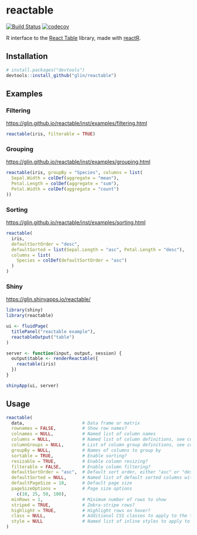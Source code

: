 # reactable

[![Build Status](https://travis-ci.com/glin/reactable.svg?branch=master)](https://travis-ci.com/glin/reactable)
[![codecov](https://codecov.io/gh/glin/reactable/branch/master/graph/badge.svg)](https://codecov.io/gh/glin/reactable)

R interface to the [React Table](https://github.com/tannerlinsley/react-table) library,
made with [reactR](https://github.com/react-R/reactR).

## Installation

```r
# install.packages("devtools")
devtools::install_github("glin/reactable")
```

## Examples

### Filtering
https://glin.github.io/reactable/inst/examples/filtering.html

```r
reactable(iris, filterable = TRUE)
```

### Grouping
https://glin.github.io/reactable/inst/examples/grouping.html

```r
reactable(iris, groupBy = "Species", columns = list(
  Sepal.Width = colDef(aggregate = "mean"),
  Petal.Length = colDef(aggregate = "sum"),
  Petal.Width = colDef(aggregate = "count")
))
```

### Sorting
https://glin.github.io/reactable/inst/examples/sorting.html

```r
reactable(
  iris, 
  defaultSortOrder = "desc",
  defaultSorted = list(Sepal.Length = "asc", Petal.Length = "desc"),
  columns = list(
    Species = colDef(defaultSortOrder = "asc")
  )
)
```

### Shiny
https://glin.shinyapps.io/reactable/

```r
library(shiny)
library(reactable)

ui <- fluidPage(
  titlePanel("reactable example"),
  reactableOutput("table")
)

server <- function(input, output, session) {
  output$table <- renderReactable({
    reactable(iris)
  })
}

shinyApp(ui, server)
```

## Usage
```r
reactable(
  data,                      # Data frame or matrix
  rownames = FALSE,          # Show row names?
  colnames = NULL,           # Named list of column names
  columns = NULL,            # Named list of column definitions, see colDef()
  columnGroups = NULL,       # List of column group definitions, see colGroup()
  groupBy = NULL,            # Names of columns to group by
  sortable = TRUE,           # Enable sorting?
  resizable = TRUE,          # Enable column resizing?
  filterable = FALSE,        # Enable column filtering?
  defaultSortOrder = "asc",  # Default sort order, either "asc" or "desc"
  defaultSorted = NULL,      # Named list of default sorted columns with "asc" or "desc" order
  defaultPageSize = 10,      # Default page size
  pageSizeOptions =          # Page size options
    c(10, 25, 50, 100), 
  minRows = 1,               # Minimum number of rows to show
  striped = TRUE,            # Zebra-stripe rows?
  highlight = TRUE,          # Highlight rows on hover?
  class = NULL,              # Additional CSS classes to apply to the table
  style = NULL               # Named list of inline styles to apply to the table
)
```

